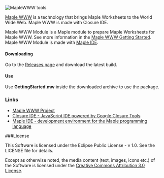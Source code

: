 ![MapleWWW tools](http://digi-area.com/images/light/maplewww/logo.png)

[Maple WWW](http://digi-area.com/light/MapleWWW/) is a technology that brings Maple Worksheets to the World Wide Web. Maple WWW is made with Closure IDE. 

Maple WWW Module is a Maple module to prepare Maple Worksheets for Maple WWW. See more information in the [Maple WWW Getting Started](http://digi-area.com/light/MapleWWW/getting-started.php). Maple WWW Module is made with [Maple IDE](http://digi-area.com/CasStudio/Maple/).

#### Downloading

Go to the [Releases page](https://github.com/DigiArea/maple-www-module/releases) and download the latest build.

#### Use

Use **GettingStarted.mw** inside the downloaded archive to use the package.

### Links
 
 - [Maple WWW Project](http://digi-area.com/light/MapleWWW/)
 - [Closure IDE - JavaScript IDE powered by Google Closure Tools](http://digi-area.com/ClosureIDE/)
 - [Maple IDE - development environment for the Maple programming language](http://digi-area.com/CasStudio/Maple/)

###License

This Software is licensed under the Eclipse Public License - v 1.0. See the LICENSE file for details.

Except as otherwise noted, the media content (text, images, icons etc.) of the Software is licensed under the 
[Creative Commons Attribution 3.0 License](http://creativecommons.org/licenses/by/3.0/).
